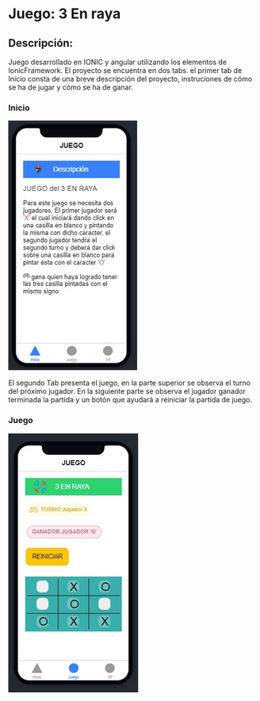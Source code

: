 ﻿# Juego: 3 En raya
## Descripción:

 Juego desarrollado en IONIC y angular utilizando los elementos de IonicFramework.
El proyecto se encuentra en dos tabs. el primer tab de Inicio consta de una breve descripción del proyecto, instruciones de cómo se ha de jugar y cómo se ha de ganar.

### Inicio
![myimage-alt-tag](https://github.com/wendysoto/Ionic_3_en_Raya/blob/master/images/inicio.JPG)

El segundo Tab presenta el juego, en la parte superior se observa el turno del próximo jugador.
En la siguiente parte se observa el jugador ganador terminada la partida y un botón que ayudará a reiniciar la partida de juego.

### Juego
![myimage-alt-tag](https://github.com/wendysoto/Ionic_3_en_Raya/blob/master/images/play.JPG)
